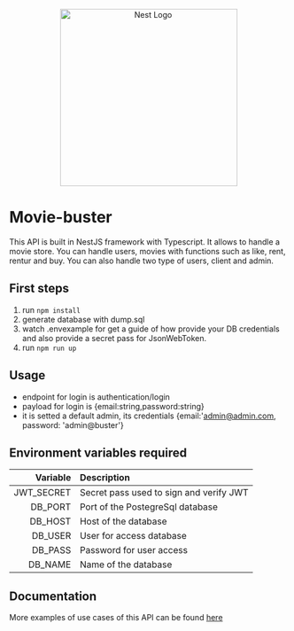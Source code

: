 <p align="center">
  <a href="http://nestjs.com/" target="blank"><img src="https://nestjs.com/img/logo_text.svg" width="320" alt="Nest Logo" /></a>
</p>

# Movie-buster

This API is built in NestJS framework with Typescript. It allows to handle a movie store. You can handle users, movies with functions such as like, rent, rentur and buy. You can also handle two type of users, client and admin.

## First steps

1. run `npm install`
2. generate database with dump.sql
3. watch .envexample for get a guide of how provide your DB credentials and also provide a secret pass for JsonWebToken.
4. run `npm run up`

## Usage

- endpoint for login is authentication/login
- payload for login is {email:string,password:string}
- it is setted a default admin, its credentials {email:'admin@admin.com, password: 'admin@buster'}

## Environment variables required

|   Variable | Description                             |
| ---------: | :-------------------------------------- |
| JWT_SECRET | Secret pass used to sign and verify JWT |
|    DB_PORT | Port of the PostegreSql database        |
|    DB_HOST | Host of the database                    |
|    DB_USER | User for access database                |
|    DB_PASS | Password for user access                |
|    DB_NAME | Name of the database                    |

## Documentation

More examples of use cases of this API can be found
<a href="https://documenter.getpostman.com/view/9673662/SWLh77wL?version=latest" target="_blank">here</a>
